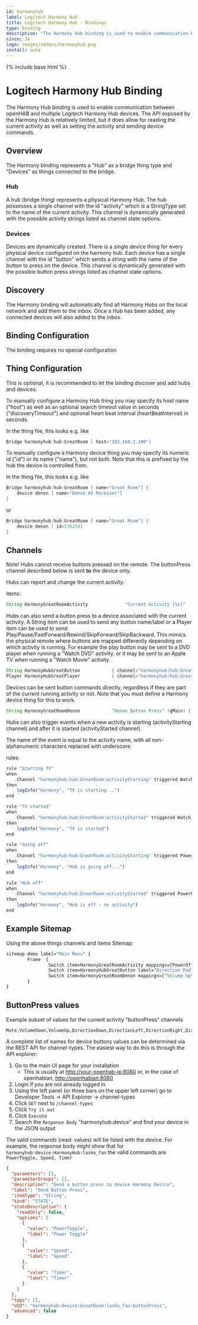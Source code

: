 ```yaml
---
id: harmonyhub
label: Logitech Harmony Hub
title: Logitech Harmony Hub - Bindings
type: binding
description: "The Harmony Hub binding is used to enable communication between openHAB and multiple Logitech Harmony Hub devices."
since: 3x
logo: images/addons/harmonyhub.png
install: auto
---
```


<!-- Attention authors: Do not edit directly. Please add your changes to the appropriate source repository -->

{% include base.html %}

# Logitech Harmony Hub Binding

<AddonLogo />

The Harmony Hub binding is used to enable communication between openHAB and multiple Logitech Harmony Hub devices.
The API exposed by the Harmony Hub is relatively limited, but it does allow for reading the current activity as well as setting the activity and sending device commands.

## Overview

The Harmony binding represents a "Hub" as a bridge thing type and "Devices" as things connected to the bridge.

### Hub

A hub (bridge thing) represents a physical Harmony Hub.
The hub possesses a single channel with the id "activity" which is a StringType set to the name of the current activity.
This channel is dynamically generated with the possible activity strings listed as channel state options.

### Devices

Devices are dynamically created.
There is a single device thing for every physical device configured on the harmony hub.
Each device has a single channel with the id "button" which sends a string with the name of the button to press on the device.
This channel is dynamically generated with the possible button press strings listed as channel state options.

## Discovery

The Harmony binding will automatically find all Harmony Hubs on the local network and add them to the inbox.
Once a Hub has been added, any connected devices will also added to the Inbox.

## Binding Configuration

The binding requires no special configuration

## Thing Configuration

This is optional, it is recommended to let the binding discover and add hubs and devices.

To manually configure a Harmony Hub thing you may specify its host name  ("host") as well as an optional search timeout value in seconds ("discoveryTimeout") and optional heart beat interval (heartBeatInterval) in seconds.

In the thing file, this looks e.g. like

```java
Bridge harmonyhub:hub:GreatRoom [ host="192.168.1.100"]
```

To manually configure a Harmony device thing you may specify its numeric id ("id") or its name ("name"), but not both.
Note that this is prefixed by the hub the device is controlled from.

In the thing file, this looks e.g. like

```java
Bridge harmonyhub:hub:GreatRoom [ name="Great Room"] {
    device denon [ name="Denon AV Receiver"]
}
```

or

```java
Bridge harmonyhub:hub:GreatRoom [ name="Great Room"] {
    device denon [ id=176254]
}
```

## Channels

Note! Hubs cannot receive buttons pressed on the remote. The buttonPress channel described below is sent **to** the device only.

Hubs can report and change the current activity:

items:

```java
String HarmonyGreatRoomActivity              "Current Activity [%s]"  (gMain) { channel="harmonyhub:hub:GreatRoom:currentActivity" }
```

Hubs can also send a button press to a device associated with the current activity.
A String item can be used to send any button name/label or a Player item can be used to send Play/Pause/FastForward/Rewind/SkipForward/SkipBackward.
This mimics the physical remote where buttons are mapped differently depending on which activity is running.
For example the play button may be sent to a DVD player when running a "Watch DVD" activity, or it may be sent to an Apple TV when running a "Watch Movie" activity.

```java
String HarmonyHubGreatButton            { channel="harmonyhub:hub:GreatRoom:buttonPress" }
Player HarmonyHubGreatPlayer            { channel="harmonyhub:hub:GreatRoom:player" }
```

Devices can be sent button commands directly, regardless if they are part of the current running activity or not. Note that you must define a Harmony device thing for this to work.

```java
String HarmonyGreatRoomDenon            "Denon Button Press" (gMain) { channel="harmonyhub:device:GreatRoom:denon:buttonPress" }
```

Hubs can also trigger events when a new activity is starting (activityStarting channel) and after it is started (activityStarted channel).

The name of the event is equal to the activity name, with all non-alphanumeric characters replaced with underscore.

rules:

```javascript
rule "Starting TV"
when
    Channel "harmonyhub:hub:GreatRoom:activityStarting" triggered Watch_TV
then
    logInfo("Harmony", "TV is starting...")
end

rule "TV started"
when
    Channel "harmonyhub:hub:GreatRoom:activityStarted" triggered Watch_TV
then
    logInfo("Harmony", "TV is started")
end

rule "Going off"
when
    Channel "harmonyhub:hub:GreatRoom:activityStarting" triggered PowerOff
then
    logInfo("Harmony", "Hub is going off...")
end

rule "Hub off"
when
    Channel "harmonyhub:hub:GreatRoom:activityStarted" triggered PowerOff
then
    logInfo("Harmony", "Hub is off - no activity")
end
```

## Example Sitemap

Using the above things channels and items
Sitemap:

```perl
sitemap demo label="Main Menu" {
        Frame  {
                Switch item=HarmonyGreatRoomActivity mappings=[PowerOff="PowerOff", TIVO="TIVO", Music="Music","APPLE TV"="APPLE TV", NETFLIX="NETFLIX"]
                Switch item=HarmonyHubGreatButton label="Direction Pad" mappings=[DirectionUp='Up', DirectionDown='Down', DirectionLeft='<', DirectionRight='>', Select='OK']
                Switch item=HarmonyGreatRoomDenon mappings=["Volume Up"="Volume Up","Volume Down"="Volume Down"]
        }
}
```

## ButtonPress values

Example subset of values for the current activity "buttonPress" channels

```text
Mute,VolumeDown,VolumeUp,DirectionDown,DirectionLeft,DirectionRight,DirectionUp,Select,Stop,Play,Rewind,Pause,FastForward,SkipBackward,SkipForward,Menu,Back,Home,SelectGame,PageDown,PageUp,Aspect,Display,Search,Cross,Circle,Square,Triangle,PS,Info,NumberEnter,Hyphen,Number0,Number1,Number2,Number3,Number4,Number5,Number6,Number7,Number8,Number9,PrevChannel,ChannelDown,ChannelUp,Record,FrameAdvance,C,B,D,A,Live,ThumbsDown,ThumbsUp,TiVo,WiiA,WiiB,Guide,Clear,Green,Red,Blue,Yellow,Dot,Return,Favorite,Exit,Sleep
```

A complete list of names for device buttons values can be determined via the REST API for channel-types. The easiest way to do this is through the API explorer:

1. Go to the main UI page for your installation
    - This is usually at <http://your-openhab-ip:8080> or, in the case of openhabian, <http://openhabian:8080>
1. Login if you are not already logged in
1. Using the left panel (or three bars on the upper left corner) go to Developer Tools -> API Explorer -> channel-types
1. Click `GET` next to `/channel-types`
1. Click `Try it out`
1. Click `Execute`
1. Search the `Response Body` "harmonyhub:device" and find your device in the JSON output

The valid commands (read: values) will be listed with the device. For example, the response body might show that for `harmonyhub:device:HarmonyHub:lasko_fan` the valid commands are `PowerToggle, Speed, Timer`

```json
{
  "parameters": [],
  "parameterGroups": [],
  "description": "Send a button press to device Harmony Device",
  "label": "Send Button Press",
  "itemType": "String",
  "kind": "STATE",
  "stateDescription": {
    "readOnly": false,
    "options": [
      {
        "value": "PowerToggle",
        "label": "Power Toggle"
      },
      {
        "value": "Speed",
        "label": "Speed"
      },
      {
        "value": "Timer",
        "label": "Timer"
      }
    ]
  },
  "tags": [],
  "UID": "harmonyhub:device:GreatRoom:lasko_fan:buttonPress",
  "advanced": false
}
```
